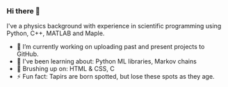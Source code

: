 ### Hi there 👋

I've a physics background with experience in scientific programming using Python, C++, MATLAB and Maple.

<!--
**amlh22/amlh22** is a ✨ _special_ ✨ repository because its `README.md` (this file) appears on your GitHub profile.

Here are some ideas to get you started:

- 🔭 I’m currently working on ...
- 🌱 I’m currently learning ...
- 👯 I’m looking to collaborate on ...
- 🤔 I’m looking for help with ...
- 💬 Ask me about ...
- 📫 How to reach me: ...
- 😄 Pronouns: ...
- ⚡ Fun fact: ...
-->

- 📔 I’m currently working on uploading past and present projects to GitHub.
- 🌱  I've been learning about: Python ML libraries, Markov chains
- 🔭 Brushing up on: HTML & CSS, C
- ⚡ Fun fact: Tapirs are born spotted, but lose these spots as they age.
